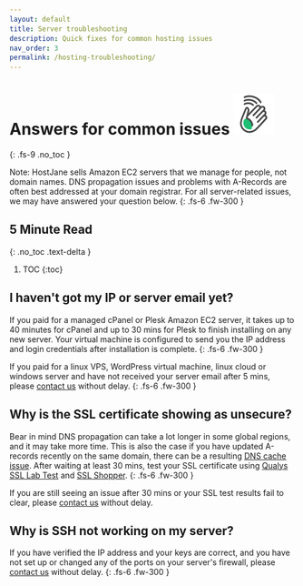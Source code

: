 ```yaml
---
layout: default
title: Server troubleshooting
description: Quick fixes for common hosting issues
nav_order: 3
permalink: /hosting-troubleshooting/
---
```


# Answers for common issues ![](/assets/wave.svg)
{: .fs-9 .no_toc }

Note: HostJane sells Amazon EC2 servers that we manage for people, not domain names. DNS propagation issues and problems with A-Records are often best addressed at your domain registrar. For all server-related issues, we may have answered your question below.
{: .fs-6 .fw-300 }

## 5 Minute Read
{: .no_toc .text-delta }

1. TOC
{:toc}

## I haven't got my IP or server email yet?

If you paid for a managed cPanel or Plesk Amazon EC2 server, it takes up to 40 minutes for cPanel and up to 30 mins for Plesk to finish installing on any new server. Your virtual machine is configured to send you the IP address and login credentials after installation is complete.
{: .fs-6 .fw-300 }

<span class="yellow">If you paid for a linux VPS, WordPress virtual machine, linux cloud or windows server and have not received your server email after 5 mins, please [contact us](https://www.hostjane.com/marketplace/contact) without delay.</span>
{: .fs-6 .fw-300 }

## Why is the SSL certificate showing as unsecure?

Bear in mind DNS propagation can take a lot longer in some global regions, and it may take more time. This is also the case if you have updated A-records recently on the same domain, there can be a resulting [DNS cache issue](https://www.whatsmydns.net/flush-dns.html). After waiting at least 30 mins, test your SSL certificate using [Qualys SSL Lab Test](https://www.ssllabs.com/ssltest/) and [SSL Shopper](https://www.sslshopper.com/ssl-checker.html).
{: .fs-6 .fw-300 } 

<span class="green">If you are still seeing an issue after 30 mins or your SSL test results fail to clear, please [contact us](https://www.hostjane.com/marketplace/contact) without delay.</span>

## Why is SSH not working on my server?

If you have verified the IP address and your keys are correct, and you have not set up or changed any of the ports on your server's firewall, please [contact us](https://www.hostjane.com/marketplace/contact) without delay.
{: .fs-6 .fw-300 }

